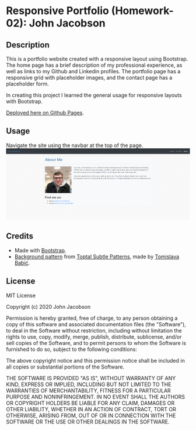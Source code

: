 # Responsive Portfolio (Homework-02): John Jacobson

## Description

This is a portfolio website created with a responsive layout using Bootstrap. The home page has a brief description of my professional experience, as well as links to my Github and Linkedin profiles. The portfolio page has a responsive grid with placeholder images, and the contact page has a placeholder form.

In creating this project I learned the general usage for responsive layouts with Bootstrap.

[Deployed here on Github Pages](https://johndjake.github.io/responsive-portfolio/).


## Usage

Navigate the site using the navbar at the top of the page.
![Screenshot of the home page](assets/images/screenshot.png)


## Credits

* Made with [Bootstrap](https://getbootstrap.com).
* [Background pattern](https://www.toptal.com/designers/subtlepatterns/webb-pattern/) from [Toptal Subtle Patterns](https://www.toptal.com/designers/subtlepatterns), made by [Tomislava Babić](https://behance.net/antitomi).


## License

MIT License

Copyright (c) 2020 John Jacobson

Permission is hereby granted, free of charge, to any person obtaining a copy
of this software and associated documentation files (the "Software"), to deal
in the Software without restriction, including without limitation the rights
to use, copy, modify, merge, publish, distribute, sublicense, and/or sell
copies of the Software, and to permit persons to whom the Software is
furnished to do so, subject to the following conditions:

The above copyright notice and this permission notice shall be included in all
copies or substantial portions of the Software.

THE SOFTWARE IS PROVIDED "AS IS", WITHOUT WARRANTY OF ANY KIND, EXPRESS OR
IMPLIED, INCLUDING BUT NOT LIMITED TO THE WARRANTIES OF MERCHANTABILITY,
FITNESS FOR A PARTICULAR PURPOSE AND NONINFRINGEMENT. IN NO EVENT SHALL THE
AUTHORS OR COPYRIGHT HOLDERS BE LIABLE FOR ANY CLAIM, DAMAGES OR OTHER
LIABILITY, WHETHER IN AN ACTION OF CONTRACT, TORT OR OTHERWISE, ARISING FROM,
OUT OF OR IN CONNECTION WITH THE SOFTWARE OR THE USE OR OTHER DEALINGS IN THE
SOFTWARE.